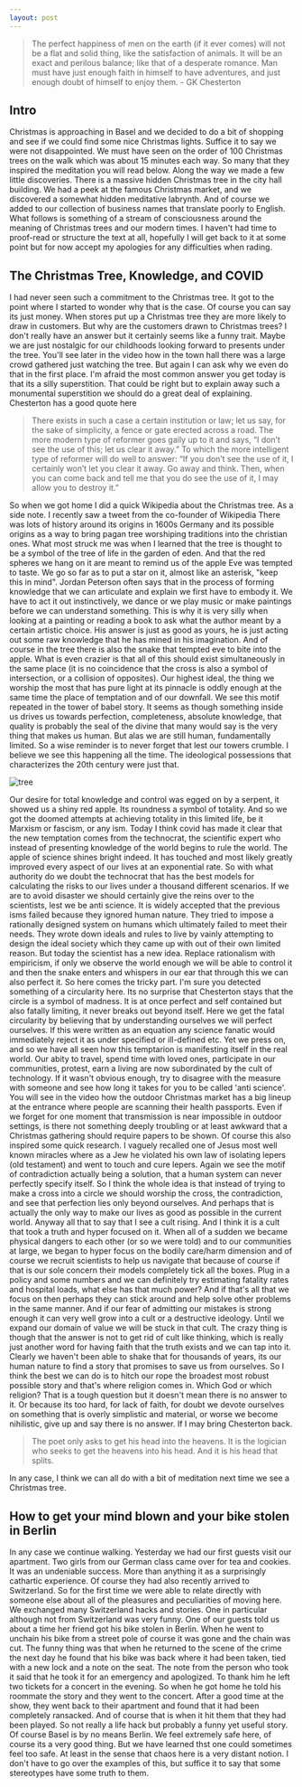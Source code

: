 ```yaml
---
layout: post
---
```


> The perfect happiness of men on the earth (if it ever comes) will not be a flat and solid thing, like the satisfaction of animals. It will be an exact and perilous balance; like that of a desperate romance. Man must have just enough faith in himself to have adventures, and just enough doubt of himself to enjoy them. - GK Chesterton

## Intro 

Christmas is approaching in Basel and we decided to do a bit of shopping and see if we could find some nice Christmas lights. 
Suffice it to say we were not disappointed. 
We must have seen on the order of 100 Christmas trees on the walk which was about 15 minutes each way. 
So many that they inspired the meditation you will read below.
Along the way we made a few little discoveries. 
There is a massive hidden Christmas tree in the city hall building. 
We had a peek at the famous Christmas market, and we discovered a somewhat hidden meditative labrynth. 
And of course we added to our collection of business names that translate poorly to English.
What follows is something of a stream of consciousness around the meaning of Christmas trees and our modern times.
I haven't had time to proof-read or structure the text at all, hopefully I will get back to it at some point but for now accept my apologies for any difficulties when rading.

## The Christmas Tree, Knowledge, and COVID

I had never seen such a commitment to the Christmas tree. 
It got to the point where I started to wonder why that is the case. 
Of course you can say its just money. 
When stores put up a Christmas tree they are more likely to draw in customers.
 But why are the customers drawn to Christmas trees? 
I don't really have an answer but it certainly seems like a funny trait. 
Maybe we are just nostalgic for our childhoods looking forward to presents under the tree. 
You'll see later in the video how in the town hall there was a large crowd gathered just watching the tree. 
But again I can ask why we even do that in the first place. I'm afraid the most common answer you get today is that its a silly superstition. That could be right but to explain away such a monumental superstition we should do a great deal of explaining. Chesterton has a good quote here


> There exists in such a case a certain institution or law; let us say, for the sake of simplicity, a fence or gate erected across a road. The more modern type of reformer goes gaily up to it and says, “I don’t see the use of this; let us clear it away.” To which the more intelligent type of reformer will do well to answer: “If you don’t see the use of it, I certainly won’t let you clear it away. Go away and think. Then, when you can come back and tell me that you do see the use of it, I may allow you to destroy it.”

So when we got home I did a quick Wikipedia about the Christmas tree. As a side note. I recently saw a tweet from the co-founder of Wikipedia  There was lots of history around its origins in 1600s Germany and its possible origins as a way to bring pagan tree worshiping traditions into the christian ones.
 What most struck me was when I learned that the tree is thought to be a symbol of the tree of life in the garden of eden.
 And that the red spheres we hang on it are meant to remind us of the apple Eve was tempted to taste.
 We go so far as to put a star on it, almost like an asterisk, "keep this in mind". 
Jordan Peterson often says that in the process of forming knowledge that we can articulate and explain we first have to embody it. 
We have to act it out instinctively, we dance or we play music or make paintings before we can understand something. 
This is why it is very silly when looking at a painting or reading a book to ask what the author meant by a certain artistic choice. 
His answer is just as good as yours, he is just acting out some raw knowledge that he has mined in his imagination. 
And of course in the tree there is also the snake that tempted eve to bite into the apple. What is even crazier is that all of this should exist simultaneously in the same place (it is no coincidence that the cross is also a symbol of intersection, or a collision of opposites). 
Our highest ideal, the thing we worship the most that has pure light at its pinnacle is oddly enough at the same time the place of temptation and of our downfall. We see this motif repeated in the tower of babel story. It seems as though something inside us drives us towards perfection, completeness, absolute knowledge, that quality is probably the seal of the divine that many would say is the very thing that makes us human. 
But alas we are still human, fundamentally limited. So a wise reminder is to never forget that lest our towers crumble. 
I believe we see this happening all the time. The ideological possessions that characterizes the 20th century were just that. 

![tree](/assets/tree.jpeg)

Our desire for total knowledge and control was egged on by a serpent, it showed us a shiny red apple. Its roundness a symbol of totality. And so we got the doomed attempts at achieving totality in this limited life, be it Marxism or fascism, or any ism.  Today I think covid has made it clear that the new temptation comes from the technocrat, the scientific expert who instead of presenting knowledge of the world begins to rule the world. The apple of science shines bright indeed. It has touched and most likely greatly improved every aspect of our lives at an exponential rate. So with what authority do we doubt the technocrat that has the best models for calculating the risks to our lives under a thousand different scenarios. If we are to avoid disaster we should certainly give the reins over to the scientists, lest we be anti science. It is widely accepted that the previous isms failed because they ignored human nature. They tried to impose a rationally designed system on humans which ultimately failed to meet their needs. They wrote down ideals and rules to live by vainly attempting to design the ideal society which they came up with out of their own limited reason. But today the scientist has a new idea. Replace rationalism with empiricism, if only we observe the world enough we will be able to control it and then the snake enters and whispers in our ear that through this we can also perfect it. So here comes the tricky part. I'm sure you detected something of a circularity here. Its no surprise that Chesterton stays that the circle is a symbol of madness. It is at once perfect and self contained but also fatally limiting, it never breaks out beyond itself. Here we get the fatal circularity by believing that by understanding ourselves we will perfect ourselves. If this were written as an equation any science fanatic would immediately reject it as under specified or ill-defined etc. Yet we press on, and so we have all seen how this temptarion is manifesting itself in the real world. Our abity to travel, spend time with loved ones, participate in our communities, protest, earn a living are now subordinated by the cult of technology. If it wasn't obvious enough, try to disagree with the measure with someone and see how long it takes for you to be called 'anti science'. You will see in the video how the outdoor Christmas market has a big lineup at the entrance where people are scanning their health passports. Even if we forget for one moment that transmission is near impossible in outdoor settings, is there not something deeply troubling or at least awkward that a Christmas gathering should require papers to be shown. Of course this also inspired some quick research. I vaguely recalled one of Jesus most well known miracles where as a Jew he violated his own law of isolating lepers (old testament) and went to touch and cure lepers. Again we see the motif of contradiction actually being a solution, that a human system can never perfectly specify itself. So I think the whole idea is that instead of trying to make a cross into a circle we should worship the cross, the contradiction, and see that perfection lies only beyond ourselves. And perhaps that is actually the only way to make our lives as good as possible in the current world. Anyway all that to say that I see a cult rising. And I think it is a cult that took a truth and hyper focused on it. When all of a sudden we became physical dangers to each other (or so we were told) and to our communities at large, we began to hyper focus on the bodily care/harm dimension and of course we recruit scientists to help us navigate that because  of course if that is our sole concern their models completely tick all the boxes. Plug in a policy and some numbers and we can definitely try estimating fatality rates and hospital loads, what else has that much power? And if that's all that we focus on then perhaps they can stick around and help solve other problems in the same manner. And if our fear of admitting our mistakes is strong enough it can very well grow into a cult or a destructive ideology. Until we expand our domain of value we will be stuck in that cult. The crazy thing is though that the answer is not to get rid of cult like thinking, which is really just another word for having faith that the truth exists and we can tap into it. Clearly we haven't been able to shake that for thousands of years, its our human nature to find a story that promises to save us from ourselves. 
So I think the best we can do is to hitch our rope the broadest most robust possible story and that's where religion comes in. Which God or which religion? That is a tough question but it doesn't mean there is no answer to it. 
Or because its too hard, for lack of faith, for doubt we devote ourselves on something that is overly simplistic and material, or worse we become nihilistic, give up and say there is no answer. 
If I may bring Chesterton back. 

> The poet only asks to get his head into the heavens. It is the logician who seeks to get the heavens into his head. And it is his head that splits.

In any case, I think we can all do with a bit of meditation next time we see a Christmas tree.


## How to get your mind blown and your bike stolen in Berlin 

In any case we continue walking. 
Yesterday we had our first guests visit our apartment. 
Two girls from our German class came over for tea and cookies. 
It was an undeniable success. 
More than anything it as a surprisingly cathartic experience. 
Of course they had also recently arrived to Switzerland. 
So for the first time we were able to relate directly with someone else about all of the pleasures and peculiarities of moving here. We exchanged many Switzerland hacks and stories. One in particular although not from Switzerland was very funny. One of our guests told us about a time her friend got his bike stolen in Berlin. When he went to unchain his bike from a street pole of course it was gone and the chain was cut. The funny thing was that when he returned to the scene of the crime the next day he found that his bike was back where it had been taken, tied with a new lock and a note on the seat. The note from the person who took it said that he took it for an emergency and apologized. To thank him he left two tickets for a concert in the evening. So when he got home he told his roommate the story and they went to the concert. After a good time at the show, they went back to their apartment and found that it had been completely ransacked. And of course that is when it hit them that they had been played. So not really a life hack but probably a funny yet useful story. Of course Basel is by no means Berlin. We feel extremely safe here, of course its a very good thing. But we have learned thst one could sometimes feel too safe. At least in the sense that chaos here is a very distant notion. I don't have to go over the examples of this, but suffice it to say that some stereotypes have some truth to them. 
